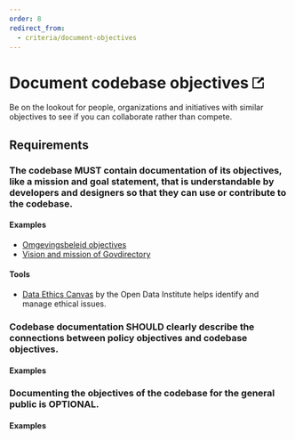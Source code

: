 ```yaml
---
order: 8
redirect_from:
  - criteria/document-objectives
---
```

# Document codebase objectives [![This criterion in the Standard for Public Code](../assets/link-symbol.png)](https://standard.publiccode.net/criteria/document-codebase-objectives.html)

<!-- SPDX-License-Identifier: CC0-1.0 -->
<!-- written in 2022 by The Foundation for Public Code <info@publiccode.net> -->

Be on the lookout for people, organizations and initiatives with similar objectives to see if you can collaborate rather than compete.

## Requirements

### The codebase MUST contain documentation of its objectives, like a mission and goal statement, that is understandable by developers and designers so that they can use or contribute to the codebase.

#### Examples

* [Omgevingsbeleid objectives](https://github.com/Provincie-Zuid-Holland/Omgevingsbeleid-Frontend#objectives)
* [Vision and mission of Govdirectory](https://github.com/govdirectory/website/blob/main/CONTRIBUTING.md#direction)

#### Tools

* [Data Ethics Canvas](https://theodi.org/insights/tools/the-data-ethics-canvas-2021/) by the Open Data Institute helps identify and manage ethical issues.

### Codebase documentation SHOULD clearly describe the connections between policy objectives and codebase objectives.

#### Examples

### Documenting the objectives of the codebase for the general public is OPTIONAL.

#### Examples
